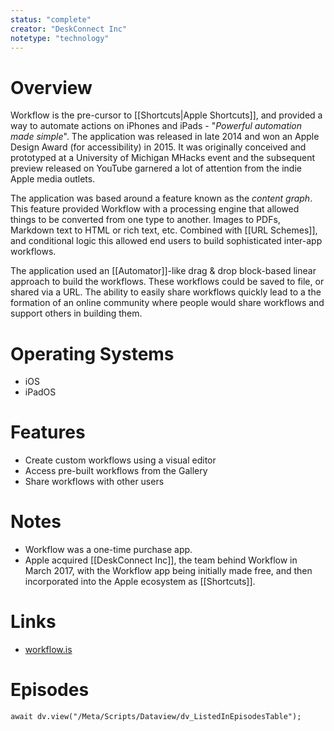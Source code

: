 ```yaml
---
status: "complete"
creator: "DeskConnect Inc"
notetype: "technology"
---
```


# Overview
Workflow is the pre-cursor to [[Shortcuts|Apple Shortcuts]], and provided a way to automate actions on iPhones and iPads - "*Powerful automation made simple*". The application was released in late 2014 and won an Apple Design Award (for accessibility) in 2015. It was originally conceived and prototyped at a University of Michigan MHacks event and the subsequent preview released on YouTube garnered a lot of attention from the indie Apple media outlets.

The application was based around a feature known as the *content graph*. This feature provided Workflow with a processing engine that allowed things to be converted from one type to another. Images to PDFs, Markdown text to HTML or rich text, etc. Combined with [[URL Schemes]], and conditional logic this allowed end users to build sophisticated inter-app workflows.

The application used an [[Automator]]-like drag & drop block-based linear approach to build the workflows. These workflows could be saved to file, or shared via a URL. The ability to easily share workflows quickly lead to a the formation of an online community where people would share workflows and support others in building them.

# Operating Systems
- iOS
- iPadOS

# Features
- Create custom workflows using a visual editor
- Access pre-built workflows from the Gallery
- Share workflows with other users

# Notes
- Workflow was a one-time purchase app.
- Apple acquired [[DeskConnect Inc]], the team behind Workflow in March 2017, with the Workflow app being initially made free, and then incorporated into the Apple ecosystem as [[Shortcuts]].

# Links
- [workflow.is](https://workflow.is/)

# Episodes
```dataviewjs
await dv.view("/Meta/Scripts/Dataview/dv_ListedInEpisodesTable");
```
